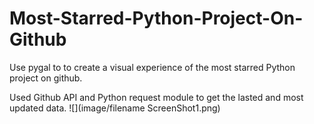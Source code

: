 # Most-Starred-Python-Project-On-Github
Use pygal to to create a visual experience of the most starred Python project on github.

Used Github API and Python request module to get the lasted and most updated data.
![](image/filename ScreenShot1.png)
